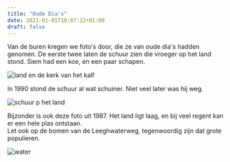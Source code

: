 ```yaml
---
title: "Oude Dia's"
date: 2021-01-01T18:07:22+01:00
draft: false
---
```


Van de buren kregen we foto's door, die ze van oude dia's hadden genomen.
De eerste twee laten de schuur zien die vroeger op het land stond. Siem had een koe, en een paar schapen.

![land en de kerk van het kalf](/images/lvs-1983.jpg)  

In 1990 stond de schuur al wat schuiner. Niet veel later was hij weg.

![schuur p het land](/images/lvs-1990.jpg)  

Bijzonder is ook deze foto uit 1987. Het land ligt laag, en bij veel regent kan er een hele plas ontstaan.   
Let ook op de bomen van de Leeghwaterweg, tegenwoordig zijn dat grote populieren. 

![water](/images/lvs-1987.jpeg)  
